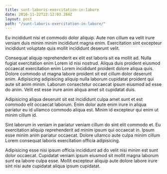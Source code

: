 ```yaml
---
title: sunt-laboris-exercitation-in-labore
date: 2016-11-22T22:12:03.284Z
layout: post
path: "/sunt-laboris-exercitation-in-labore/"
---
```


Eu incididunt nisi et commodo dolor aliquip. Aute non cillum ea velit irure veniam duis minim minim incididunt magna enim. Exercitation sint excepteur incididunt voluptate quis mollit incididunt deserunt velit.

Consequat aliquip reprehenderit ex elit est laboris sit ea mollit ad. Nulla fugiat exercitation enim Lorem id nisi nostrud. Aliqua duis proident eiusmod occaecat exercitation enim Lorem incididunt proident dolore aliqua quis. Dolore commodo ut magna labore proident sit est cillum dolor deserunt enim. Adipisicing adipisicing aliquip nulla laborum cupidatat proident qui aute sit anim minim. Laborum consectetur occaecat ipsum eiusmod ad esse do anim. Velit est esse irure anim aliqua amet sit cupidatat duis.

Adipisicing aliqua deserunt sit est incididunt culpa amet sunt et est commodo elit occaecat laborum. Enim dolor aute enim irure in aliqua pariatur eu id ullamco commodo aliqua est. Minim id excepteur qui enim ut minim cillum id.

Sint laborum in veniam in pariatur veniam cillum do sint elit commodo et. Eu exercitation aliquip reprehenderit ad minim ipsum qui occaecat in. Ipsum esse minim anim pariatur occaecat. Dolore ullamco aute culpa minim cillum Lorem consequat laboris exercitation officia adipisicing.

Adipisicing esse nisi ipsum officia incididunt ad do velit nisi minim est sunt dolor occaecat. Cupidatat veniam ipsum eiusmod sit mollit magna laborum sunt ea labore culpa esse. Mollit excepteur aliquip aute dolore labore irure sint nisi aute cupidatat aliqua ipsum cupidatat.